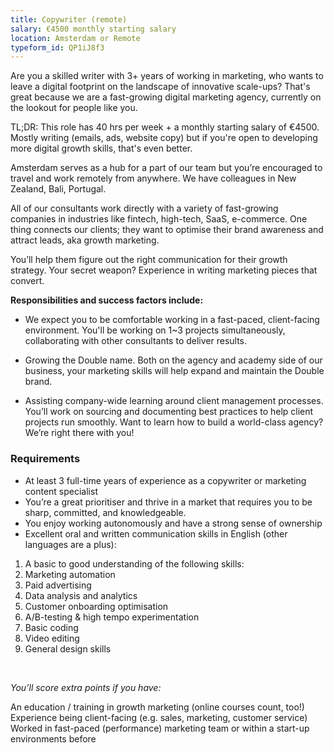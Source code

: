 ```yaml
---
title: Copywriter (remote)
salary: €4500 monthly starting salary
location: Amsterdam or Remote
typeform_id: QP1iJ8f3
---
```


Are you a skilled writer with 3+ years of working in marketing, who wants to leave a digital footprint on the landscape of innovative scale-ups? That's great because we are a fast-growing digital marketing agency, currently on the lookout for people like you.

TL;DR: This role has 40 hrs per week + a monthly starting salary of €4500. Mostly writing (emails, ads, website copy) but if you're open to developing more digital growth skills, that's even better.

Amsterdam serves as a hub for a part of our team but you’re encouraged to travel and work remotely from anywhere. We have colleagues in New Zealand, Bali, Portugal.

All of our consultants work directly with a variety of fast-growing companies in industries like fintech, high-tech, SaaS, e-commerce. One thing connects our clients; they want to optimise their brand awareness and attract leads, aka growth marketing.

You’ll help them figure out the right communication for their growth strategy. Your secret weapon? Experience in writing marketing pieces that convert.

**Responsibilities and success factors include:**

- We expect you to be comfortable working in a fast-paced, client-facing environment. You'll be working on 1~3 projects simultaneously, collaborating with other consultants to deliver results.

- Growing the Double name. Both on the agency and academy side of our business, your marketing skills will help expand and maintain the Double brand.

- Assisting company-wide learning around client management processes. You’ll work on sourcing and documenting best practices to help client projects run smoothly. Want to learn how to build a world-class agency? We’re right there with you!

### Requirements

- At least 3 full-time years of experience as a copywriter or marketing content specialist
- You’re a great prioritiser and thrive in a market that requires you to be sharp, committed, and knowledgeable.
- You enjoy working autonomously and have a strong sense of ownership
- Excellent oral and written communication skills in English (other languages are a plus):

1. A basic to good understanding of the following skills:
2. Marketing automation
3. Paid advertising
4. Data analysis and analytics
5. Customer onboarding optimisation
6. A/B-testing & high tempo experimentation
7. Basic coding
8. Video editing
9. General design skills

<br />

_You’ll score extra points if you have:_

An education / training in growth marketing (online courses count, too!)
Experience being client-facing (e.g. sales, marketing, customer service)
Worked in fast-paced (performance) marketing team or within a start-up environments before
